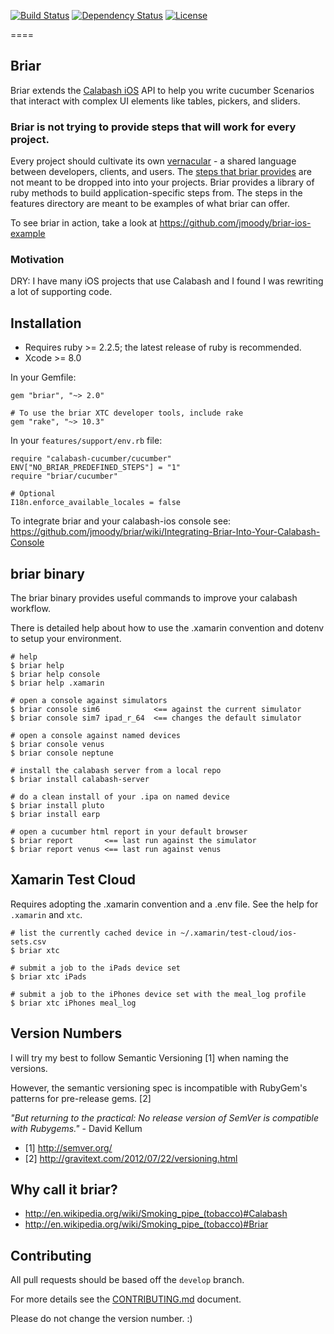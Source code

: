 [![Build Status](https://travis-ci.org/jmoody/briar.svg)](https://travis-ci.org/jmoody/briar) [![Dependency Status](https://gemnasium.com/jmoody/briar.svg)](https://gemnasium.com/jmoody/briar)
[![License](https://go-shields.herokuapp.com/license-MIT-blue.png)](http://opensource.org/licenses/MIT)

====

## Briar

Briar extends the [Calabash iOS](https://github.com/calabash/calabash-ios.git)
API to help you write cucumber Scenarios that interact with complex UI elements
like tables, pickers, and sliders.

### Briar is not trying to provide steps that will work for every project.

Every project should cultivate its own [vernacular](http://en.wikipedia.org/wiki/Vernacular) -
a shared language between developers, clients, and users.  The [steps that briar provides](features/step_definitions)
are not meant to be dropped into into your projects.  Briar provides a library
of ruby methods to build application-specific steps from.  The steps in the
features directory are meant to be examples of what briar can offer.

To see briar in action, take a look at https://github.com/jmoody/briar-ios-example

### Motivation

DRY: I have many iOS projects that use Calabash and I found I was rewriting
a lot of supporting code.

## Installation

* Requires ruby >= 2.2.5; the latest release of ruby is recommended.
* Xcode >= 8.0


In your Gemfile:

```
gem "briar", "~> 2.0"

# To use the briar XTC developer tools, include rake
gem "rake", "~> 10.3"
```

In your `features/support/env.rb` file:

```
require "calabash-cucumber/cucumber"
ENV["NO_BRIAR_PREDEFINED_STEPS"] = "1"
require "briar/cucumber"

# Optional
I18n.enforce_available_locales = false
```

To integrate briar and your calabash-ios console see:
https://github.com/jmoody/briar/wiki/Integrating-Briar-Into-Your-Calabash-Console


## briar binary

The briar binary provides useful commands to improve your calabash workflow.

There is detailed help about how to use the .xamarin convention and dotenv to
setup your environment.

```
# help
$ briar help
$ briar help console
$ briar help .xamarin

# open a console against simulators
$ briar console sim6            <== against the current simulator
$ briar console sim7 ipad_r_64  <== changes the default simulator

# open a console against named devices
$ briar console venus
$ briar console neptune

# install the calabash server from a local repo
$ briar install calabash-server

# do a clean install of your .ipa on named device
$ briar install pluto
$ briar install earp

# open a cucumber html report in your default browser
$ briar report       <== last run against the simulator
$ briar report venus <== last run against venus
```

## Xamarin Test Cloud

Requires adopting the .xamarin convention and a .env file.
See the help for `.xamarin` and `xtc`.

```
# list the currently cached device in ~/.xamarin/test-cloud/ios-sets.csv
$ briar xtc

# submit a job to the iPads device set
$ briar xtc iPads

# submit a job to the iPhones device set with the meal_log profile
$ briar xtc iPhones meal_log
```

## Version Numbers

I will try my best to follow Semantic Versioning [1] when naming the versions.

However, the semantic versioning spec is incompatible with RubyGem's patterns for pre-release gems. [2]

_"But returning to the practical: No release version of SemVer is compatible with Rubygems."_ - David Kellum

- [1] http://semver.org/
- [2] http://gravitext.com/2012/07/22/versioning.html

## Why call it briar?

* http://en.wikipedia.org/wiki/Smoking_pipe_(tobacco)#Calabash
* http://en.wikipedia.org/wiki/Smoking_pipe_(tobacco)#Briar

## Contributing

All pull requests should be based off the `develop` branch.

For more details see the [CONTRIBUTING.md](CONTRIBUTING.md) document.

Please do not change the version number. :)


